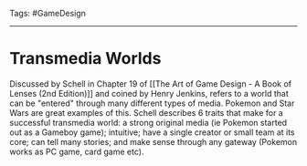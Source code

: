 Tags: #GameDesign

---

# Transmedia Worlds

Discussed by Schell in Chapter 19 of [[The Art of Game Design - A Book of Lenses (2nd Edition)]] and coined by Henry Jenkins, refers to a world that can be "entered" through many different types of media. Pokemon and Star Wars are great examples of this. Schell describes 6 traits that make for a successful transmedia world: a strong original media (ie Pokemon started out as a Gameboy game); intuitive; have a single creator or small team at its core; can tell many stories; and make sense through any gateway (Pokemon works as PC game, card game etc).